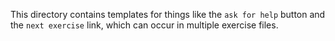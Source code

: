 This directory contains templates for things like the `ask for help` button
and the `next exercise` link, which can occur in multiple exercise files.